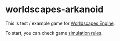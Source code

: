 # worldscapes-arkanoid

This is test / example game for [Worldscapes Engine](https://github.com/worldscapes/engine).

To start, you can check game [simulation rules](./packages/game-room/src/rules/feature).
